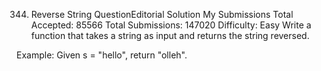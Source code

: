 344. Reverse String  QuestionEditorial Solution  My Submissions
Total Accepted: 85566
Total Submissions: 147020
Difficulty: Easy
Write a function that takes a string as input and returns the string reversed.

Example:
Given s = "hello", return "olleh".
